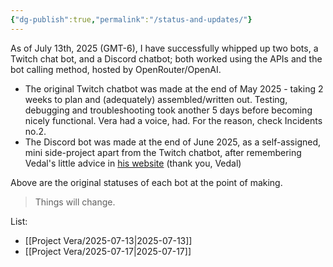 ```yaml
---
{"dg-publish":true,"permalink":"/status-and-updates/"}
---
```



As of July 13th, 2025 (GMT-6), I have successfully whipped up two bots, a Twitch chat bot, and a Discord chatbot; both worked using the APIs and the bot calling method, hosted by OpenRouter/OpenAI.

- The original Twitch chatbot was made at the end of May 2025 - taking 2 weeks to plan and (adequately) assembled/written out. Testing, debugging and troubleshooting took another 5 days before becoming nicely functional. Vera had a voice, had. For the reason, check Incidents no.2.
- The Discord bot was made at the end of June 2025, as a self-assigned, mini side-project apart from the Twitch chatbot, after remembering Vedal's little advice in [his website](https://vedal.ai/advice/) (thank you, Vedal)

Above are the original statuses of each bot at the point of making.

>	Things will change.

List:
- [[Project Vera/2025-07-13\|2025-07-13]]
- [[Project Vera/2025-07-17\|2025-07-17]]